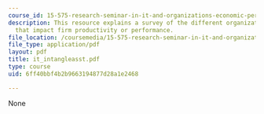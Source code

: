 ```yaml
---
course_id: 15-575-research-seminar-in-it-and-organizations-economic-perspectives-spring-2004
description: This resource explains a survey of the different organizational assets
  that impact firm productivity or performance.
file_location: /coursemedia/15-575-research-seminar-in-it-and-organizations-economic-perspectives-spring-2004/6ff40bbf4b2b9663194877d28a1e2468_it_intangleasst.pdf
file_type: application/pdf
layout: pdf
title: it_intangleasst.pdf
type: course
uid: 6ff40bbf4b2b9663194877d28a1e2468

---
```

None